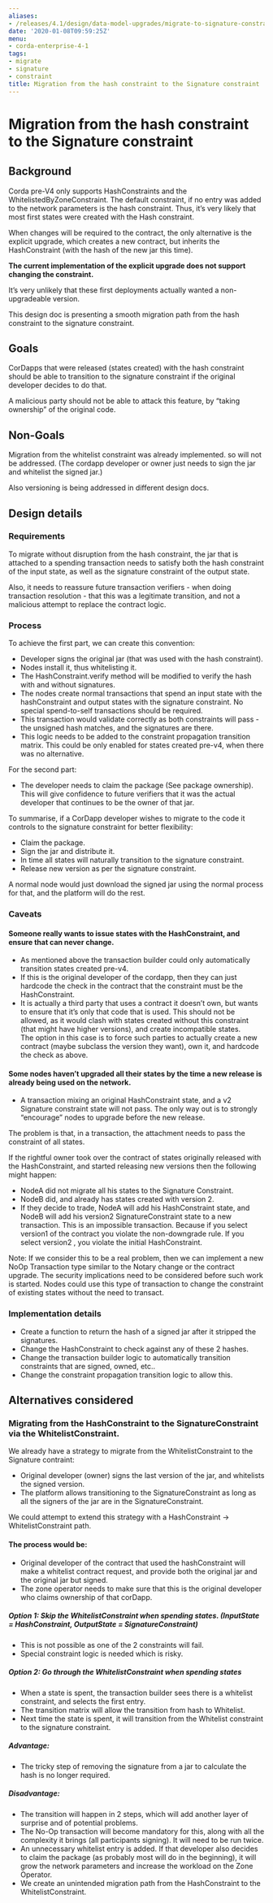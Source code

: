```yaml
---
aliases:
- /releases/4.1/design/data-model-upgrades/migrate-to-signature-constraint.html
date: '2020-01-08T09:59:25Z'
menu:
- corda-enterprise-4-1
tags:
- migrate
- signature
- constraint
title: Migration from the hash constraint to the Signature constraint
---
```



# Migration from the hash constraint to the Signature constraint


## Background

Corda pre-V4 only supports HashConstraints and the WhitelistedByZoneConstraint.
The default constraint, if no entry was added to the network parameters is the hash constraint.
Thus, it’s very likely that most first states were created with the Hash constraint.

When changes will be required to the contract, the only alternative is the explicit upgrade, which creates a new contract, but inherits the HashConstraint (with the hash of the new jar this time).

**The current implementation of the explicit upgrade does not support changing the constraint.**

It’s very unlikely that these first deployments actually wanted a non-upgradeable version.

This design doc is presenting a smooth migration path from the hash constraint to the signature constraint.


## Goals

CorDapps that were released (states created) with the hash constraint should be able to transition to the signature constraint if the original developer decides to do that.

A malicious party should not be able to attack this feature, by “taking ownership” of the original code.


## Non-Goals

Migration from the whitelist constraint was already implemented. so will not be addressed. (The cordapp developer or owner just needs to sign the jar and whitelist the signed jar.)

Also versioning is being addressed in different design docs.


## Design details


### Requirements

To migrate without disruption from the hash constraint, the jar that is attached to a spending transaction needs to satisfy both the hash constraint of the input state, as well as the signature constraint of the output state.

Also, it needs to reassure future transaction verifiers - when doing transaction resolution - that this was a legitimate transition, and not a malicious attempt to replace the contract logic.


### Process

To achieve the first part, we can create this convention:


* Developer signs the original jar (that was used with the hash constraint).
* Nodes install it, thus whitelisting it.
* The HashConstraint.verify method will be modified to verify the hash with and without signatures.
* The nodes create normal transactions that spend an input state with the hashConstraint and output states with the signature constraint. No special spend-to-self transactions should be required.
* This transaction would validate correctly as both constraints will pass - the unsigned hash matches, and the signatures are there.
* This logic needs to be added to the constraint propagation transition matrix. This could be only enabled for states created pre-v4, when there was no alternative.

For the second part:


* The developer needs to claim the package (See package ownership). This will give confidence to future verifiers that it was the actual developer that continues to be the owner of that jar.

To summarise, if a CorDapp developer wishes to migrate to the code it controls to the signature constraint for better flexibility:


* Claim the package.
* Sign the jar and distribute it.
* In time all states will naturally transition to the signature constraint.
* Release new version as per the signature constraint.

A normal node would just download the signed jar using the normal process for that, and the platform will do the rest.


### Caveats


#### Someone really wants to issue states with the HashConstraint, and ensure that can never change.


* As mentioned above the transaction builder could only automatically transition states created pre-v4.
* If this is the original developer of the cordapp, then they can just hardcode the check in the contract that the constraint must be the HashConstraint.
* It is actually a third party that uses a contract it doesn’t own, but wants to ensure that it’s only that code that is used.
This should not be allowed, as it would clash with states created without this constraint (that might have higher versions), and create incompatible states.<br>
The option in this case is to force such parties to actually create a new contract (maybe subclass the version they want), own it, and hardcode the check as above.


#### Some nodes haven’t upgraded all their states by the time a new release is already being used on the network.


* A transaction mixing an original HashConstraint state, and a v2 Signature constraint state will not pass. The only way out is to strongly “encourage” nodes to upgrade before the new release.

The problem is that, in a transaction, the attachment needs to pass the constraint of all states.

If the rightful owner took over the contract of states originally released with the HashConstraint, and started releasing new versions then the following might happen:


* NodeA did not migrate all his states to the Signature Constraint.
* NodeB did, and already has states created with version 2.
* If they decide to trade, NodeA will add his HashConstraint state, and NodeB will add his version2 SignatureConstraint state to a new transaction.
This is an impossible transaction. Because if you select version1 of the contract you violate the non-downgrade rule. If you select version2 , you violate the initial HashConstraint.

Note:  If we consider this to be a real problem, then we can implement a new NoOp Transaction type similar to the Notary change or the contract upgrade. The security implications need to be considered before such work is started.
Nodes could use this type of transaction to change the constraint of existing states without the need to transact.


### Implementation details


* Create a function to return the hash of a signed jar after it stripped the signatures.
* Change the HashConstraint to check against any of these 2 hashes.
* Change the transaction builder logic to automatically transition constraints that are signed, owned, etc..
* Change the constraint propagation transition logic to allow this.


## Alternatives considered


### Migrating from the HashConstraint to the SignatureConstraint via the WhitelistConstraint.

We already have a strategy to migrate from the WhitelistConstraint to the Signature contraint:


* Original developer (owner) signs the last version of the jar, and whitelists the signed version.
* The platform allows transitioning to the SignatureConstraint as long as all the signers of the jar are in the SignatureConstraint.

We could attempt to extend this strategy with a HashConstraint -> WhitelistConstraint path.


#### The process would be:


* Original developer of the contract that used the hashConstraint will make a whitelist contract request, and provide both the original jar and the original jar but signed.
* The zone operator needs to make sure that this is the original developer who claims ownership of that corDapp.


##### Option 1: Skip the WhitelistConstraint when spending states. (InputState = HashConstraint, OutputState = SignatureConstraint)


* This is not possible as one of the 2 constraints will fail.
* Special constraint logic is needed which is risky.


##### Option 2: Go through the WhitelistConstraint when spending states


* When a state is spent, the transaction builder sees there is a whitelist constraint, and selects the first entry.
* The transition matrix will allow the transition from hash to Whitelist.
* Next time the state is spent, it will transition from the Whitelist constraint to the signature constraint.


##### Advantage:


* The tricky step of removing the signature from a jar to calculate the hash is no longer required.


##### Disadvantage:


* The transition will happen in 2 steps, which will add another layer of surprise and of potential problems.
* The No-Op transaction will become mandatory for this, along with all the complexity it brings (all participants signing). It will need to be run twice.
* An unnecessary whitelist entry is added. If that developer also decides to claim the package (as probably most will do in the beginning), it will grow the network parameters and increase the workload on the Zone Operator.
* We create an unintended migration path from the HashConstraint to the WhitelistConstraint.

